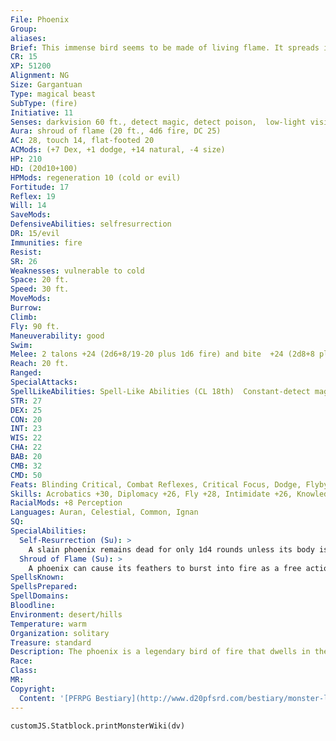 ```yaml
---
File: Phoenix
Group: 
aliases: 
Brief: This immense bird seems to be made of living flame. It spreads its wings and gives vent to a musical cry as it takes to the air.
CR: 15
XP: 51200
Alignment: NG
Size: Gargantuan
Type: magical beast
SubType: (fire)
Initiative: 11
Senses: darkvision 60 ft., detect magic, detect poison,  low-light vision, see  invisibility; Perception +37
Aura: shroud of flame (20 ft., 4d6 fire, DC 25)
AC: 28, touch 14, flat-footed 20
ACMods: (+7 Dex, +1 dodge, +14 natural, -4 size)
HP: 210
HD: (20d10+100)
HPMods: regeneration 10 (cold or evil)
Fortitude: 17
Reflex: 19
Will: 14
SaveMods: 
DefensiveAbilities: selfresurrection
DR: 15/evil
Immunities: fire
Resist: 
SR: 26
Weaknesses: vulnerable to cold
Space: 20 ft.
Speed: 30 ft.
MoveMods: 
Burrow: 
Climb: 
Fly: 90 ft.
Maneuverability: good
Swim: 
Melee: 2 talons +24 (2d6+8/19-20 plus 1d6 fire) and bite  +24 (2d8+8 plus 1d6 fire)
Reach: 20 ft.
Ranged: 
SpecialAttacks: 
SpellLikeAbilities: Spell-Like Abilities (CL 18th)  Constant-detect magic, detect poison, see invisibility At will-continual flame, cure critical wounds, greater dispel magic, remove curse, wall of fire  3/day-fire storm (DC 24), greater restoration, heal, mass cure critical wounds, quickened wall of fire
STR: 27
DEX: 25
CON: 20
INT: 23
WIS: 22
CHA: 22
BAB: 20
CMB: 32
CMD: 50
Feats: Blinding Critical, Combat Reflexes, Critical Focus, Dodge, Flyby Attack, Improved Critical (talon), Improved Initiative, Iron Will, Mobility, Quicken Spell-Like Ability (wall of fire)
Skills: Acrobatics +30, Diplomacy +26, Fly +28, Intimidate +26, Knowledge (nature plus any one other) +26, Perception +37, Sense Motive +26
RacialMods: +8 Perception
Languages: Auran, Celestial, Common, Ignan
SQ: 
SpecialAbilities:
  Self-Resurrection (Su): >
    A slain phoenix remains dead for only 1d4 rounds unless its body is completely destroyed by an effect such as disintegrate. Otherwise, a fully healed phoenix emerges from the remains 1d4 rounds after death, as if brought back to life via resurrection. The phoenix gains 1 permanent negative level when this occurs, although most use greater restoration to remove this negative level as soon as possible. A phoenix can self-resurrect only once per year. If a phoenix dies a second time before that year passes, its death is permanent. A phoenix that dies within the area of a desecrate spell cannot self-resurrect until the desecrate effect ends, at which point the phoenix immediately resurrects. A phoenix brought back to life by other means never gains negative levels as a result.
  Shroud of Flame (Su): >
    A phoenix can cause its feathers to burst into fire as a free action. As long as its feathers are burning, it inflicts an additional 1d6 points of fire damage with each natural attack, and any creature within reach (20 feet for most phoenixes) must make a DC 25 Reflex save each round to avoid taking 4d6 points of fire damage at the start of its turn. A creature that attacks the phoenix with natural or non-reach melee weapons takes 1d6 points of fire damage (no save) with each successful hit. The save DC is Constitution-based.
SpellsKnown: 
SpellsPrepared: 
SpellDomains: 
Bloodline: 
Environment: desert/hills
Temperature: warm
Organization: solitary
Treasure: standard
Description: The phoenix is a legendary bird of fire that dwells in the most remote parts of the desert. As the birds are known to be great scholars, many seekers of rare lore search out particular phoenixes for advice. Yet it is the phoenix's ability to rebirth itself from its own dead body for which the creature is best known.  The phoenix is a benevolent creature, aiding those who do good and actively harming those who do evil.
Race: 
Class: 
MR: 
Copyright:
  Content: '[PFRPG Bestiary](http://www.d20pfsrd.com/bestiary/monster-listings/magical-beasts/phoenix)'
---
```

```dataviewjs
customJS.Statblock.printMonsterWiki(dv)
```
